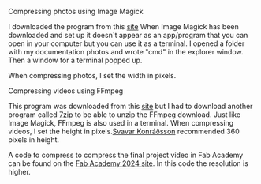 Compressing photos using Image Magick

I downloaded the program from this [site](https://imagemagick.org/script/download.php#windows)
When Image Magick has been downloaded and set up it doesn´t appear as an app/program that you can open in your computer but you can use it as a terminal. I opened a folder with my documentation photos and wrote "cmd" in the explorer window. Then a window for a terminal popped up.

When compressing photos, I set the width in pixels.


Compressing videos using FFmpeg

This program was downloaded from this [site](https://www.ffmpeg.org/download.html) but I had to download another program called [7zip](https://www.7-zip.org/) to be able to unzip the FFmpeg download. Just like Image Magick, FFmpeg is also used in a terminal. When compressing videos, I set the height in pixels.[Svavar Konráðsson](https://fabacademy.org/2023/labs/isafjordur/students/svavar-konradsson/index.html) recommended 360 pixels in height. 

A code to compress to compress the final project video in Fab Academy can be found on the [Fab Academy 2024 site](https://academy.cba.mit.edu/classes/computer_design/video.html). In this code the resolution is higher.
 



